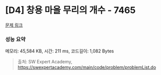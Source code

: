 # [D4] 창용 마을 무리의 개수 - 7465 

[문제 링크](https://swexpertacademy.com/main/code/problem/problemDetail.do?contestProbId=AWngfZVa9XwDFAQU) 

### 성능 요약

메모리: 45,584 KB, 시간: 211 ms, 코드길이: 1,082 Bytes



> 출처: SW Expert Academy, https://swexpertacademy.com/main/code/problem/problemList.do